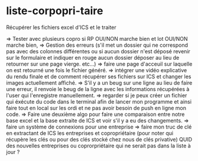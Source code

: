 # liste-corpopri-taire
Récupérer les fichiers excel d'ICS et le traiter 

=> Tester avec plusieurs copro si RP OUI/NON marche bien et lot OUI/NON marche bien,
=> Gestion des erreurs (s'il met un dossier qui ne correspond pas avec des colonnes différentes ou si aucun dossier n'est déposé revenir sur le formulaire et indiquer en rouge aucun dossier déposer au lieu de retourner sur une page vierge. etc...)
=> faire une page d'acceuil sur laquelle on est retourné une fois le fichier généré. 
=> intégrer une vidéo explicative du rendu finale et de comment récupérer ses fichiers sur ICS et changer les images actuellement affiché. 
=> S'il y a un beug sur une ligne au lieu de faire une erreur, il renvoie le beug de la ligne avec les informations récupérées à l'user qui l'enregistre manuellement. 
=> regarder si je peux créer un fichier qui éxécute du code dans le terminal afin de lancer mon programme et ainsi faire tout en local sur les ordi et ne pas avoir besoin de push en ligne mon code. 
=> Faire une deuxième algo pour faire une comparaison entre notre base excel et la base extraite de ICS et voir s'il y a eu des changements. 
=> faire un système de connexions pour une entreprise
=> faire mon truc de clé en extractant de ICS les entreprises et copropriétaire (pour noter qui récupère les clés ou pour des clés stocké chez nous de clés privative) QUID des nouvelles entreprises ou coprorpriétaire qui ne serait pas dans la liste à jour ? 


